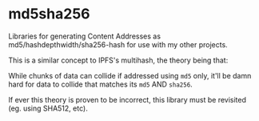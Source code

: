 # md5sha256
Libraries for generating Content Addresses as md5/hashdepthwidth/sha256-hash for use with my other projects.

This is a similar concept to IPFS's multihash, the theory being that:

While chunks of data can collide if addressed using `md5` only, it'll be damn hard for data to collide that matches its `md5` AND `sha256`.

If ever this theory is proven to be incorrect, this library must be revisited (eg. using SHA512, etc).
